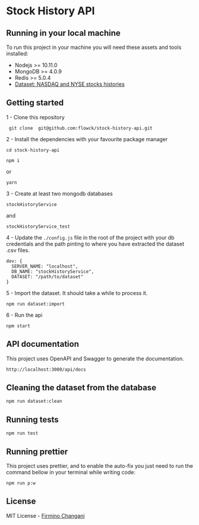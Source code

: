 # Stock History API

## Running in your local machine

To run this project in your machine you will need these assets and tools installed:

* Nodejs >= 10.11.0
* MongoDB >= 4.0.9
* Redis >= 5.0.4
* [Dataset: NASDAQ and NYSE stocks histories](https://www.kaggle.com/qks1lver/nasdaq-and-nyse-stocks-histories)

## Getting started

1 - Clone this repository

``` git clone  git@github.com:flowck/stock-history-api.git```

2 - Install the dependencies with your favourite package manager

``` cd stock-history-api ```

``` npm i ```

or 

``` yarn ```

3 - Create at least two mongodb databases

``` stockHistoryService ```

and 

``` stockHistoryService_test ```

4 - Update the ```./config.js``` file in the root of the project with your db credentials and the path pinting to where you have extracted the dataset .csv files.

```
dev: {
  SERVER_NAME: "localhost",
  DB_NAME: "stockHistoryService",
  DATASET: "/path/to/dataset"
}
```

5 - Import the dataset. It should take a while to process it.

``` npm run dataset:import ```

6 - Run the api

``` npm start ```

## API documentation

This project uses OpenAPI and Swagger to generate the documentation.

``` http://localhost:3000/api/docs ```

## Cleaning the dataset from the database

``` npm run dataset:clean ```

## Running tests

``` npm run test ```

## Running prettier

This project uses prettier, and to enable the auto-fix you just need to run the command bellow in your terminal while writing code:

``` npm run p:w ```

## License 

MIT License - [Firmino Changani](https://github.com/flowck)
